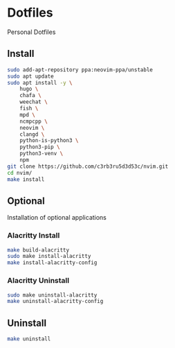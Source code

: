 # Dotfiles

Personal Dotfiles

## Install

```bash
sudo add-apt-repository ppa:neovim-ppa/unstable
sudo apt update
sudo apt install -y \
    hugo \
    chafa \
    weechat \
    fish \
    mpd \
    ncmpcpp \
    neovim \
    clangd \
    python-is-python3 \
    python3-pip \
    python3-venv \
    npm
git clone https://github.com/c3rb3ru5d3d53c/nvim.git
cd nvim/
make install
```

## Optional

Installation of optional applications

### Alacritty Install

```bash
make build-alacritty
sudo make install-alacritty
make install-alacritty-config
```

### Alacritty Uninstall
```bash
sudo make uninstall-alacritty
make uninstall-alacritty-config
```

## Uninstall
```bash
make uninstall
```

